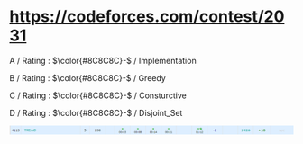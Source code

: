 # https://codeforces.com/contest/2031 

A / Rating : $\color{#8C8C8C}-$ / Implementation

B / Rating : $\color{#8C8C8C}-$ / Greedy

C / Rating : $\color{#8C8C8C}-$ / Consturctive

D / Rating : $\color{#8C8C8C}-$ / Disjoint_Set

![My Image](https://github.com/kss418/Codeforces/blob/main/Images/970.png)
